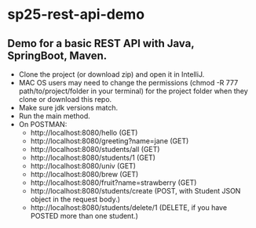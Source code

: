 # sp25-rest-api-demo
## Demo for a basic REST API with Java, SpringBoot, Maven.
- Clone the project (or download zip) and open it in IntelliJ.
- MAC OS users may need to change the permissions (chmod -R 777 path/to/project/folder in your terminal) for the project folder when they clone or download this repo.
- Make sure jdk versions match.
- Run the main method.
- On POSTMAN:
    * http://localhost:8080/hello (GET)
    * http://localhost:8080/greeting?name=jane (GET)
    * http://localhost:8080/students/all (GET)
    * http://localhost:8080/students/1 (GET)
    * http://localhost:8080/univ (GET)
    * http://localhost:8080/brew (GET)
    * http://localhost:8080/fruit?name=strawberry (GET)
    * http://localhost:8080/students/create (POST, with Student JSON object in the request body.)
    * http://localhost:8080/students/delete/1 (DELETE, if you have POSTED more than one student.)